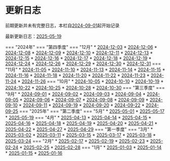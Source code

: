 # 更新日志

前期更新并未有完整日志，本栏自[2024-09-01](2024/2024-09/2024-09-01.md)起开始记录

<!--updateLog.py start-->
最新更新日志：[2025-05-19](2025/2025-05/2025-05-19.md)

=== "2024年"
    === "第四季度"
        === "12月"
            * [2024-12-03](2024/2024-12/2024-12-03.md)
            * [2024-12-06](2024/2024-12/2024-12-06.md)
            * [2024-12-08](2024/2024-12/2024-12-08.md)
            * [2024-12-09](2024/2024-12/2024-12-09.md)
            * [2024-12-10](2024/2024-12/2024-12-10.md)
            * [2024-12-11](2024/2024-12/2024-12-11.md)
            * [2024-12-13](2024/2024-12/2024-12-13.md)
            * [2024-12-15](2024/2024-12/2024-12-15.md)
            * [2024-12-16](2024/2024-12/2024-12-16.md)
            * [2024-12-17](2024/2024-12/2024-12-17.md)
            * [2024-12-18](2024/2024-12/2024-12-18.md)
            * [2024-12-19](2024/2024-12/2024-12-19.md)
            * [2024-12-24](2024/2024-12/2024-12-24.md)
            * [2024-12-26](2024/2024-12/2024-12-26.md)
            * [2024-12-29](2024/2024-12/2024-12-29.md)
            * [2024-12-30](2024/2024-12/2024-12-30.md)
            * [2024-12-31](2024/2024-12/2024-12-31.md)
        === "11月"
            * [2024-11-05](2024/2024-11/2024-11-05.md)
            * [2024-11-10](2024/2024-11/2024-11-10.md)
            * [2024-11-13](2024/2024-11/2024-11-13.md)
            * [2024-11-14](2024/2024-11/2024-11-14.md)
            * [2024-11-15](2024/2024-11/2024-11-15.md)
            * [2024-11-16](2024/2024-11/2024-11-16.md)
            * [2024-11-18](2024/2024-11/2024-11-18.md)
            * [2024-11-20](2024/2024-11/2024-11-20.md)
            * [2024-11-22](2024/2024-11/2024-11-22.md)
            * [2024-11-23](2024/2024-11/2024-11-23.md)
            * [2024-11-24](2024/2024-11/2024-11-24.md)
            * [2024-11-26](2024/2024-11/2024-11-26.md)
        === "10月"
            * [2024-10-05](2024/2024-10/2024-10-05.md)
            * [2024-10-10](2024/2024-10/2024-10-10.md)
            * [2024-10-19](2024/2024-10/2024-10-19.md)
            * [2024-10-22](2024/2024-10/2024-10-22.md)
            * [2024-10-25](2024/2024-10/2024-10-25.md)
            * [2024-10-28](2024/2024-10/2024-10-28.md)
            * [2024-10-30](2024/2024-10/2024-10-30.md)
    === "第三季度"
        === "9月"
            * [2024-09-01](2024/2024-09/2024-09-01.md)
            * [2024-09-02](2024/2024-09/2024-09-02.md)
            * [2024-09-03](2024/2024-09/2024-09-03.md)
            * [2024-09-04](2024/2024-09/2024-09-04.md)
            * [2024-09-05](2024/2024-09/2024-09-05.md)
            * [2024-09-06](2024/2024-09/2024-09-06.md)
            * [2024-09-07](2024/2024-09/2024-09-07.md)
            * [2024-09-08](2024/2024-09/2024-09-08.md)
            * [2024-09-09](2024/2024-09/2024-09-09.md)
            * [2024-09-10](2024/2024-09/2024-09-10.md)
            * [2024-09-11](2024/2024-09/2024-09-11.md)
            * [2024-09-19](2024/2024-09/2024-09-19.md)
            * [2024-09-20](2024/2024-09/2024-09-20.md)
            * [2024-09-22](2024/2024-09/2024-09-22.md)
            * [2024-09-25](2024/2024-09/2024-09-25.md)
=== "2025年"
    === "第二季度"
        === "5月"
            * [2025-05-01](2025/2025-05/2025-05-01.md)
            * [2025-05-17](2025/2025-05/2025-05-17.md)
            * [2025-05-19](2025/2025-05/2025-05-19.md)
        === "4月"
            * [2025-04-13](2025/2025-04/2025-04-13.md)
            * [2025-04-14](2025/2025-04/2025-04-14.md)
            * [2025-04-15](2025/2025-04/2025-04-15.md)
            * [2025-04-16](2025/2025-04/2025-04-16.md)
            * [2025-04-18](2025/2025-04/2025-04-18.md)
            * [2025-04-19](2025/2025-04/2025-04-19.md)
            * [2025-04-20](2025/2025-04/2025-04-20.md)
            * [2025-04-21](2025/2025-04/2025-04-21.md)
            * [2025-04-22](2025/2025-04/2025-04-22.md)
            * [2025-04-27](2025/2025-04/2025-04-27.md)
            * [2025-04-29](2025/2025-04/2025-04-29.md)
    === "第一季度"
        === "3月"
            * [2025-03-02](2025/2025-03/2025-03-02.md)
            * [2025-03-11](2025/2025-03/2025-03-11.md)
            * [2025-03-15](2025/2025-03/2025-03-15.md)
            * [2025-03-17](2025/2025-03/2025-03-17.md)
            * [2025-03-18](2025/2025-03/2025-03-18.md)
            * [2025-03-24](2025/2025-03/2025-03-24.md)
        === "2月"
            * [2025-02-17](2025/2025-02/2025-02-17.md)
            * [2025-02-19](2025/2025-02/2025-02-19.md)
            * [2025-02-23](2025/2025-02/2025-02-23.md)
            * [2025-02-24](2025/2025-02/2025-02-24.md)
            * [2025-02-25](2025/2025-02/2025-02-25.md)
            * [2025-02-28](2025/2025-02/2025-02-28.md)
        === "1月"
            * [2025-01-03](2025/2025-01/2025-01-03.md)
            * [2025-01-14](2025/2025-01/2025-01-14.md)
            * [2025-01-15](2025/2025-01/2025-01-15.md)
            * [2025-01-16](2025/2025-01/2025-01-16.md)
<!--updateLog.py end-->